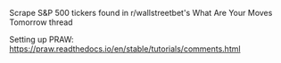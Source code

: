 Scrape S&P 500 tickers found in r/wallstreetbet's What Are Your Moves Tomorrow thread

Setting up PRAW: https://praw.readthedocs.io/en/stable/tutorials/comments.html
